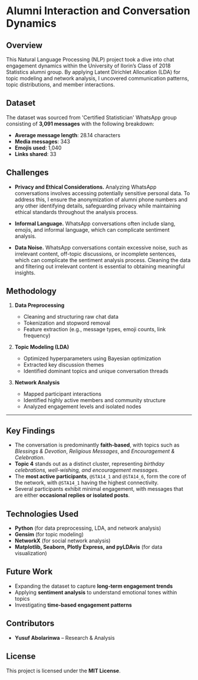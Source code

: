 
# Alumni Interaction and Conversation Dynamics

## **Overview**  
This Natural Language Processing (NLP) project took a dive into chat engagement dynamics within the University of Ilorin’s Class of 2018 Statistics alumni group. By applying Latent Dirichlet Allocation (LDA) for topic modeling and network analysis, I uncovered communication patterns, topic distributions, and member interactions.


## **Dataset**  
The dataset was sourced from 'Certified Statistician' WhatsApp group consisting of **3,091 messages** with the following breakdown:  
- **Average message length**: 28.14 characters  
- **Media messages**: 343  
- **Emojis used**: 1,040  
- **Links shared**: 33

## **Challenges**
          
   - **Privacy and Ethical Considerations.** Analyzing WhatsApp conversations involves accessing potentially sensitive personal data. To address this, I ensure the anonymization of alumni phone numbers and any other identifying details, safeguarding privacy while maintaining ethical standards throughout the analysis process.

   - **Informal Language.** WhatsApp conversations often include slang, emojis, and informal language, which can complicate sentiment analysis.

   - **Data Noise.** WhatsApp conversations contain excessive noise, such as irrelevant content, off-topic discussions, or incomplete sentences, which can complicate the sentiment analysis process. Cleaning the data and filtering out irrelevant content is essential to obtaining meaningful insights.

## **Methodology**  
1. **Data Preprocessing**  
   - Cleaning and structuring raw chat data  
   - Tokenization and stopword removal  
   - Feature extraction (e.g., message types, emoji counts, link frequency)  

2. **Topic Modeling (LDA)**  
   - Optimized hyperparameters using Bayesian optimization  
   - Extracted key discussion themes  
   - Identified dominant topics and unique conversation threads  

3. **Network Analysis**  
   - Mapped participant interactions  
   - Identified highly active members and community structure  
   - Analyzed engagement levels and isolated nodes

---

## **Key Findings**  
- The conversation is predominantly **faith-based**, with topics such as *Blessings & Devotion*, *Religious Messages*, and *Encouragement & Celebration*.  
- **Topic 4** stands out as a distinct cluster, representing *birthday celebrations, well-wishing, and encouragement messages*.  
- The **most active participants**, `@STA14_1` and `@STA14_6`, form the core of the network, with `@STA14_1` having the highest connectivity.  
- Several participants exhibit minimal engagement, with messages that are either **occasional replies or isolated posts**.  

## **Technologies Used**  
- **Python** (for data preprocessing, LDA, and network analysis)  
- **Gensim** (for topic modeling)  
- **NetworkX** (for social network analysis)  
- **Matplotlib, Seaborn, Plotly Express, and pyLDAvis** (for data visualization)  

## **Future Work**  
- Expanding the dataset to capture **long-term engagement trends**  
- Applying **sentiment analysis** to understand emotional tones within topics  
- Investigating **time-based engagement patterns**  

## **Contributors**  
- **Yusuf Abolarinwa** – Research & Analysis  

## **License**  
This project is licensed under the **MIT License**.  
